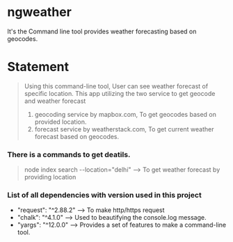 # ngweather

It's the Command line tool provides weather forecasting based on geocodes.

# Statement

> Using this command-line tool, User can see weather forecast of specific location.
> This app utilizing the two service to get geocode and weather forecast
>
> 1. geocoding service by mapbox.com, To get geocodes based on provided location.
> 2. forecast service by weatherstack.com, To get current weather forecast based on geocodes.

### There is a commands to get deatils.

> node index search --location="delhi" --> To get weather forecast by providing location

### List of all dependencies with version used in this project

- "request": "^2.88.2" --> To make http/https request
- "chalk": "^4.1.0" --> Used to beautifying the console.log message.
- "yargs": "^12.0.0" --> Provides a set of features to make a command-line tool.
